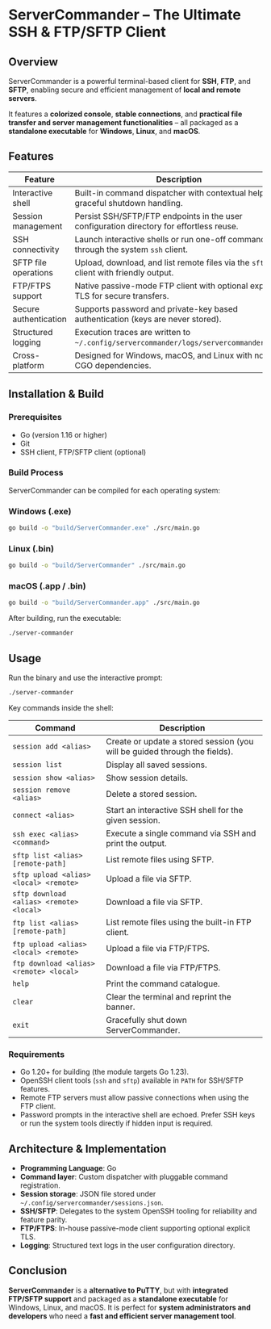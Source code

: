 # ServerCommander – The Ultimate SSH & FTP/SFTP Client

## Overview

ServerCommander is a powerful terminal-based client for **SSH**, **FTP**, and **SFTP**, enabling secure and efficient management of **local and remote servers**.

It features a **colorized console**, **stable connections**, and **practical file transfer and server management functionalities** – all packaged as a **standalone executable** for **Windows**, **Linux**, and **macOS**.

## Features

| Feature                   | Description                                                                                 |
|---------------------------|---------------------------------------------------------------------------------------------|
| Interactive shell         | Built-in command dispatcher with contextual help and graceful shutdown handling.           |
| Session management        | Persist SSH/SFTP/FTP endpoints in the user configuration directory for effortless reuse.   |
| SSH connectivity          | Launch interactive shells or run one-off commands through the system `ssh` client.         |
| SFTP file operations      | Upload, download, and list remote files via the `sftp` client with friendly output.        |
| FTP/FTPS support          | Native passive-mode FTP client with optional explicit TLS for secure transfers.            |
| Secure authentication     | Supports password and private-key based authentication (keys are never stored).            |
| Structured logging        | Execution traces are written to `~/.config/servercommander/logs/servercommander.log`.      |
| Cross-platform            | Designed for Windows, macOS, and Linux with no CGO dependencies.                           |

## Installation & Build

### Prerequisites

- Go (version 1.16 or higher)
- Git
- SSH client, FTP/SFTP client (optional)

### Build Process

ServerCommander can be compiled for each operating system:

### Windows (.exe)

```bash
go build -o "build/ServerCommander.exe" ./src/main.go
```

### Linux (.bin)

```bash
go build -o "build/ServerCommander" ./src/main.go
```

### macOS (.app / .bin)

```bash
go build -o "build/ServerCommander.app" ./src/main.go
```

After building, run the executable:

```bash
./server-commander
```

## Usage

Run the binary and use the interactive prompt:

```bash
./server-commander
```

Key commands inside the shell:

| Command                               | Description                                                                 |
|---------------------------------------|-----------------------------------------------------------------------------|
| `session add <alias>`                 | Create or update a stored session (you will be guided through the fields).  |
| `session list`                        | Display all saved sessions.                                                 |
| `session show <alias>`                | Show session details.                                                       |
| `session remove <alias>`              | Delete a stored session.                                                    |
| `connect <alias>`                     | Start an interactive SSH shell for the given session.                       |
| `ssh exec <alias> <command>`          | Execute a single command via SSH and print the output.                      |
| `sftp list <alias> [remote-path]`     | List remote files using SFTP.                                               |
| `sftp upload <alias> <local> <remote>`| Upload a file via SFTP.                                                     |
| `sftp download <alias> <remote> <local>`| Download a file via SFTP.                                                |
| `ftp list <alias> [remote-path]`      | List remote files using the built-in FTP client.                            |
| `ftp upload <alias> <local> <remote>` | Upload a file via FTP/FTPS.                                                 |
| `ftp download <alias> <remote> <local>`| Download a file via FTP/FTPS.                                             |
| `help`                                | Print the command catalogue.                                                |
| `clear`                               | Clear the terminal and reprint the banner.                                  |
| `exit`                                | Gracefully shut down ServerCommander.                                       |

### Requirements

- Go 1.20+ for building (the module targets Go 1.23).
- OpenSSH client tools (`ssh` and `sftp`) available in `PATH` for SSH/SFTP features.
- Remote FTP servers must allow passive connections when using the FTP client.
- Password prompts in the interactive shell are echoed. Prefer SSH keys or run the system tools directly if hidden input is required.

## Architecture & Implementation

- **Programming Language**: Go
- **Command layer**: Custom dispatcher with pluggable command registration.
- **Session storage**: JSON file stored under `~/.config/servercommander/sessions.json`.
- **SSH/SFTP**: Delegates to the system OpenSSH tooling for reliability and feature parity.
- **FTP/FTPS**: In-house passive-mode client supporting optional explicit TLS.
- **Logging**: Structured text logs in the user configuration directory.

## Conclusion

**ServerCommander** is a **alternative to PuTTY**, but with **integrated FTP/SFTP support** and packaged as a **standalone executable** for Windows, Linux, and macOS.
It is perfect for **system administrators and developers** who need a **fast and efficient server management tool**.

